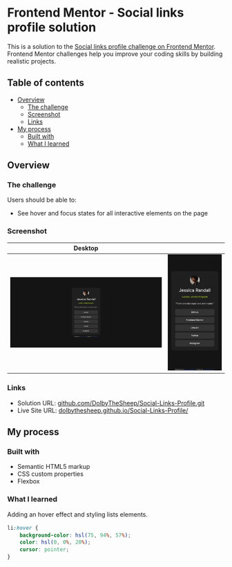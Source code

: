 # Frontend Mentor - Social links profile solution

This is a solution to the [Social links profile challenge on Frontend Mentor](https://www.frontendmentor.io/challenges/social-links-profile-UG32l9m6dQ). Frontend Mentor challenges help you improve your coding skills by building realistic projects. 

## Table of contents

- [Overview](#overview)
  - [The challenge](#the-challenge)
  - [Screenshot](#screenshot)
  - [Links](#links)
- [My process](#my-process)
  - [Built with](#built-with)
  - [What I learned](#what-i-learned)

## Overview

### The challenge

Users should be able to:

- See hover and focus states for all interactive elements on the page

### Screenshot

| Desktop                                          |                                                |
|--------------------------------------------------|------------------------------------------------|
|![Desktop](./screenshots/social-links-dekstop.png)|![Mobile](./screenshots/social-links-mobile.png)|

### Links

- Solution URL: [github.com/DolbyTheSheep/Social-Links-Profile.git](https://github.com/DolbyTheSheep/Social-Links-Profile.git)
- Live Site URL: [dolbythesheep.github.io/Social-Links-Profile/](https://dolbythesheep.github.io/Social-Links-Profile/)

## My process

### Built with

- Semantic HTML5 markup
- CSS custom properties
- Flexbox

### What I learned

Adding an hover effect and styling lists elements.

```css
li:hover {
    background-color: hsl(75, 94%, 57%);
    color: hsl(0, 0%, 20%);
    cursor: pointer;
}
```